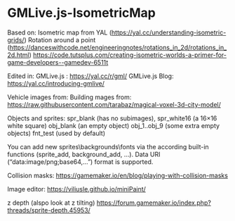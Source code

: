 # GMLive.js-IsometricMap

Based on:
 Isometric map from YAL (https://yal.cc/understanding-isometric-grids/)
 Rotation around a point (https://danceswithcode.net/engineeringnotes/rotations_in_2d/rotations_in_2d.html)
 https://code.tutsplus.com/creating-isometric-worlds-a-primer-for-game-developers--gamedev-6511t

Edited in:
 GMLive.js : https://yal.cc/r/gml/
 GMLive.js Blog: https://yal.cc/introducing-gmlive/

Vehicle images from: 
Building mages from: https://raw.githubusercontent.com/tarabaz/magical-voxel-3d-city-model/

Objects and sprites:
spr_blank (has no subimages), 
spr_white16 (a 16×16 white square)
obj_blank (an empty object)
obj_1..obj_9 (some extra empty objects)
fnt_test (used by default)

You can add new sprites\backgrounds\fonts via the according built-in functions (sprite_add, background_add, …). Data URI (“data:image/png;base64,…”) format is supported.

Collision masks:
https://gamemaker.io/en/blog/playing-with-collision-masks

Image editor:
https://viliusle.github.io/miniPaint/

z depth (alspo look at z tilting)
https://forum.gamemaker.io/index.php?threads/sprite-depth.45953/
